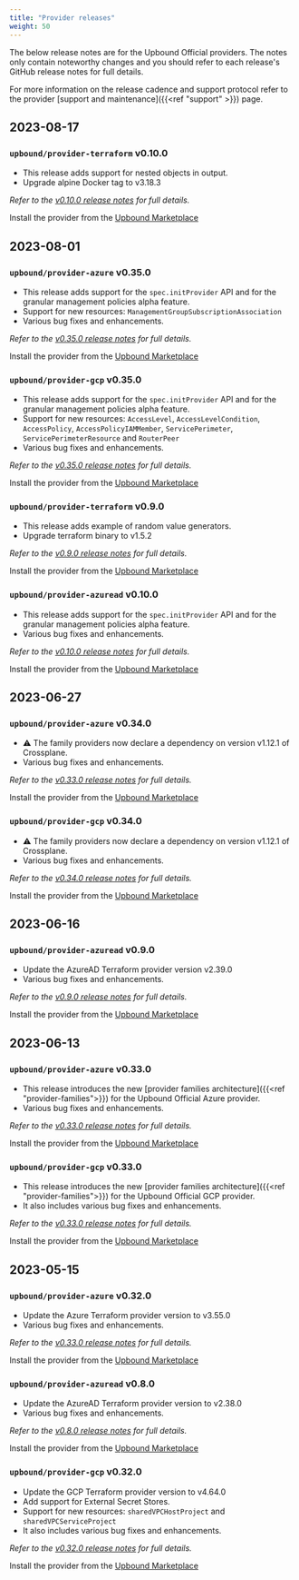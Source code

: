 ```yaml
---
title: "Provider releases"
weight: 50
---
```


The below release notes are for the Upbound Official providers. The notes only
contain noteworthy changes and you should refer to each release's GitHub
release notes for full details.

For more information on the release cadence and support protocol refer to the
provider [support and maintenance]({{<ref "support" >}}) page.

## 2023-08-17

### `upbound/provider-terraform` v0.10.0

* This release adds support for nested objects in output.
* Upgrade alpine Docker tag to v3.18.3

_Refer to the [v0.10.0 release notes](https://github.com/upbound/provider-terraform/releases/tag/v0.10.0) for full details._

Install the provider from the [Upbound Marketplace](https://marketplace.upbound.io/providers/upbound/provider-terraform/v0.10.0)

## 2023-08-01

### `upbound/provider-azure` v0.35.0

* This release adds support for the `spec.initProvider` API and for the granular management
policies alpha feature.
* Support for new resources: `ManagementGroupSubscriptionAssociation`
* Various bug fixes and enhancements.

_Refer to the [v0.35.0 release notes](https://github.com/upbound/provider-azure/releases/tag/v0.35.0) for full details._

Install the provider from the [Upbound Marketplace](https://marketplace.upbound.io/providers/upbound/provider-family-azure/v0.35.0)

### `upbound/provider-gcp` v0.35.0

* This release adds support for the `spec.initProvider` API and for the granular management
policies alpha feature.
* Support for new resources: `AccessLevel`, `AccessLevelCondition`, `AccessPolicy`, `AccessPolicyIAMMember`,
`ServicePerimeter`, `ServicePerimeterResource` and `RouterPeer`
* Various bug fixes and enhancements.

_Refer to the [v0.35.0 release notes](https://github.com/upbound/provider-gcp/releases/tag/v0.35.0) for full details._

Install the provider from the [Upbound Marketplace](https://marketplace.upbound.io/providers/upbound/provider-family-gcp/v0.35.0)

### `upbound/provider-terraform` v0.9.0

* This release adds example of random value generators.
* Upgrade terraform binary to v1.5.2

_Refer to the [v0.9.0 release notes](https://github.com/upbound/provider-terraform/releases/tag/v0.9.0) for full details._

Install the provider from the [Upbound Marketplace](https://marketplace.upbound.io/providers/upbound/provider-terraform/v0.9.0)

### `upbound/provider-azuread` v0.10.0

* This release adds support for the `spec.initProvider` API and for the granular management
policies alpha feature.
* Various bug fixes and enhancements.

_Refer to the [v0.10.0 release notes](https://github.com/upbound/provider-azuread/releases/tag/v0.10.0) for full details._

Install the provider from the [Upbound Marketplace](https://marketplace.upbound.io/providers/upbound/provider-azuread/v0.10.0)

## 2023-06-27

### `upbound/provider-azure` v0.34.0

* ⚠️ The family providers now declare a dependency on version v1.12.1 of
Crossplane.
* Various bug fixes and enhancements.

_Refer to the [v0.33.0 release notes](https://github.com/upbound/provider-azure/releases/tag/v0.34.0) for full details._

Install the provider from the [Upbound Marketplace](https://marketplace.upbound.io/providers/upbound/provider-family-azure/v0.34.0)

### `upbound/provider-gcp` v0.34.0

* ⚠️ The family providers now declare a dependency on version v1.12.1 of
Crossplane.
* Various bug fixes and enhancements.

_Refer to the [v0.34.0 release notes](https://github.com/upbound/provider-gcp/releases/tag/v0.34.0) for full details._

Install the provider from the [Upbound Marketplace](https://marketplace.upbound.io/providers/upbound/provider-family-gcp/v0.34.0)

## 2023-06-16

### `upbound/provider-azuread` v0.9.0

* Update the AzureAD Terraform provider version v2.39.0
* Various bug fixes and enhancements.

_Refer to the [v0.9.0 release notes](https://github.com/upbound/provider-azuread/releases/tag/v0.9.0) for full details._

Install the provider from the [Upbound Marketplace](https://marketplace.upbound.io/providers/upbound/provider-azuread/v0.9.0)

## 2023-06-13

### `upbound/provider-azure` v0.33.0

* This release introduces the new [provider families architecture]({{<ref "provider-families">}}) for
the Upbound Official Azure provider.
* Various bug fixes and enhancements.

_Refer to the [v0.33.0 release notes](https://github.com/upbound/provider-azure/releases/tag/v0.33.0) for full details._

Install the provider from the [Upbound Marketplace](https://marketplace.upbound.io/providers/upbound/provider-family-azure/v0.33.0)

### `upbound/provider-gcp` v0.33.0

* This release introduces the new [provider families architecture]({{<ref "provider-families">}}) for
the Upbound Official GCP provider.
* It also includes various bug fixes and enhancements.

_Refer to the [v0.33.0 release notes](https://github.com/upbound/provider-gcp/releases/tag/v0.33.0) for full details._

Install the provider from the [Upbound Marketplace](https://marketplace.upbound.io/providers/upbound/provider-family-gcp/v0.33.0)

## 2023-05-15

### `upbound/provider-azure` v0.32.0

* Update the Azure Terraform provider version to v3.55.0
* Various bug fixes and enhancements.

_Refer to the [v0.33.0 release notes](https://github.com/upbound/provider-azure/releases/tag/v0.33.0) for full details._

Install the provider from the [Upbound Marketplace](https://marketplace.upbound.io/providers/upbound/provider-family-azure/v0.33.0)

### `upbound/provider-azuread` v0.8.0

* Update the AzureAD Terraform provider version to v2.38.0
* Various bug fixes and enhancements.

_Refer to the [v0.8.0 release notes](https://github.com/upbound/provider-azuread/releases/tag/v0.8.0) for full details._

Install the provider from the [Upbound Marketplace](https://marketplace.upbound.io/providers/upbound/provider-azuread/v0.8.0)

### `upbound/provider-gcp` v0.32.0

* Update the GCP Terraform provider version to v4.64.0
* Add support for External Secret Stores.
* Support for new resources: `sharedVPCHostProject` and `sharedVPCServiceProject`
* It also includes various bug fixes and enhancements.

_Refer to the [v0.32.0 release notes](https://github.com/upbound/provider-gcp/releases/tag/v0.32.0) for full details._

Install the provider from the [Upbound Marketplace](https://marketplace.upbound.io/providers/upbound/provider-family-gcp/v0.32.0)

